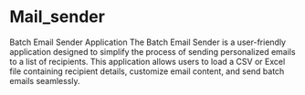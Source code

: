 # Mail_sender
Batch Email Sender Application The Batch Email Sender is a user-friendly application designed to simplify the process of sending personalized emails to a list of recipients. This application allows users to load a CSV or Excel file containing recipient details, customize email content, and send batch emails seamlessly.
